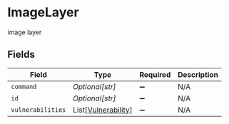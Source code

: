 # ImageLayer

image layer


## Fields

| Field                                                       | Type                                                        | Required                                                    | Description                                                 |
| ----------------------------------------------------------- | ----------------------------------------------------------- | ----------------------------------------------------------- | ----------------------------------------------------------- |
| `command`                                                   | *Optional[str]*                                             | :heavy_minus_sign:                                          | N/A                                                         |
| `id`                                                        | *Optional[str]*                                             | :heavy_minus_sign:                                          | N/A                                                         |
| `vulnerabilities`                                           | List[[Vulnerability](../../models/shared/vulnerability.md)] | :heavy_minus_sign:                                          | N/A                                                         |
